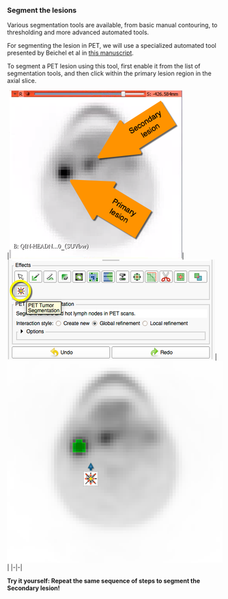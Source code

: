 ### Segment the lesions

Various segmentation tools are available, from basic manual contouring, to thresholding and more advanced automated tools.

For segmenting the lesion in PET, we will use a specialized automated tool presented by Beichel et al in [this manuscript](http://dx.doi.org/10.1118/1.4948679).

To segment a PET lesion using this tool, first enable it from the list of segmentation tools, and then click within the primary lesion region in the axial slice.


|![](/gitbook/assets/pt-lesion.png)|![](/gitbook/assets/pet-effect.png)|![](/gitbook/assets/pet-segmented.png)|
|-|-|

**Try it yourself: Repeat the same sequence of steps to segment the Secondary lesion!**
